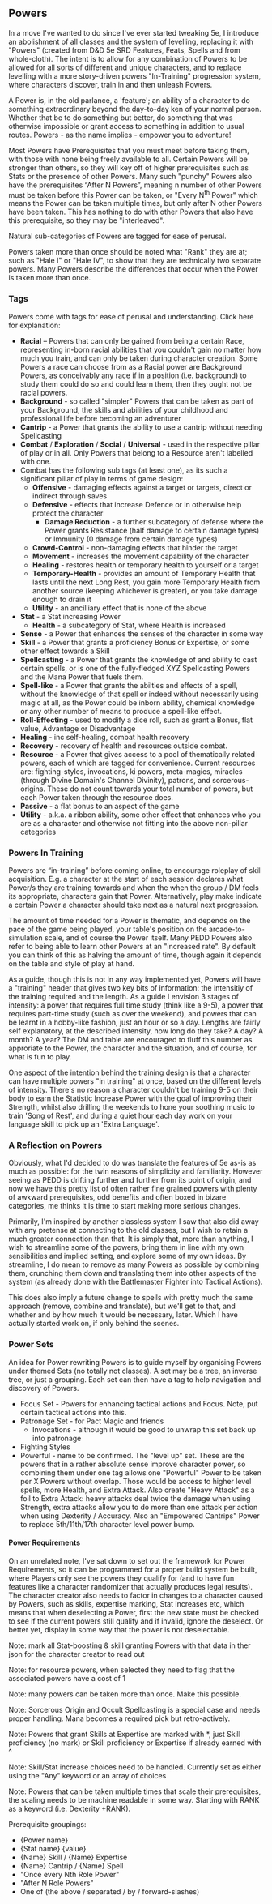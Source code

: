 ## Powers
In a move I've wanted to do since I've ever started tweaking 5e, I introduce an abolishment of all classes and the system of levelling, replacing it with "Powers" (created from D&D 5e SRD Features, Feats, Spells and from whole-cloth). The intent is to allow for any combination of Powers to be allowed for all sorts of different and unique characters, and to replace levelling with a more story-driven powers "In-Training" progression system, where characters discover, train in and then unleash Powers.

A Power is, in the old parlance, a 'feature'; an ability of a character to do something extraordinary beyond the day-to-day ken of your normal person. Whether that be to do something but better, do something that was otherwise impossible or grant access to something in addition to usual routes. Powers - as the name implies - empower you to adventure!

Most Powers have Prerequisites that you must meet before taking them, with those with none being freely available to all. Certain Powers will be stronger than others, so they will key off of higher prerequisites such as Stats or the presence of other Powers. Many such "punchy" Powers also have the prerequisites “After N Powers”, meaning n number of other Powers must be taken before this Power can be taken, or "Every N<sup>th</sup> Power" which means the Power can be taken multiple times, but only after N other Powers have been taken. This has nothing to do with other Powers that also have this prerequisite, so they may be "interleaved".

Natural sub-categories of Powers are tagged for ease of perusal.

Powers taken more than once should be noted what "Rank" they are at; such as "Hale I" or "Hale IV", to show that they are technically two separate powers. Many Powers describe the differences that occur when the Power is taken more than once.

### Tags
Powers come with tags for ease of perusal and understanding. <a id="toggle-tags">Click here for explanation</a>:

<section id="tags-section" class="hidden"> 

- **Racial** – Powers that can only be gained from being a certain Race, representing in-born racial abilities that you couldn't gain no matter how much you train, and can only be taken during character creation. Some Powers a race can choose from as a Racial power are Background Powers, as conceivably any race if in a position (i.e. background) to study them could do so and could learn them, then they ought not be racial powers.
- **Background** - so called "simpler" Powers that can be taken as part of your Background, the skills and abilities of your childhood and professional life before becoming an adventurer
- **Cantrip** - a Power that grants the ability to use a cantrip without needing Spellcasting
- **Combat** / **Exploration** / **Social** / **Universal** - used in the respective pillar of play or in all. Only Powers that belong to a Resource aren't labelled with one.
- Combat has the following sub tags (at least one), as its such a significant pillar of play in terms of game design: 
  - **Offensive** - damaging effects against a target or targets, direct or indirect through saves
  - **Defensive** - effects that increase Defence or in otherwise help protect the character
    - **Damage Reduction** - a further subcategory of defense where the Power grants Resistance (half damage to certain damage types) or Immunity (0 damage from certain damage types)
  - **Crowd-Control** - non-damaging effects that hinder the target
  - **Movement** - increases the movement capability of the character
  - **Healing** - restores health or temporary health to yourself or a target
  - **Temporary-Health** - provides an amount of Temporary Health that lasts until the next Long Rest, you gain more Temporary Health from another source (keeping whichever is greater), or you take damage enough to drain it
  - **Utility** - an ancilliary effect that is none of the above
- **Stat** - a Stat increasing Power
  - **Health** - a subcategory of Stat, where Health is increased
- **Sense** - a Power that enhances the senses of the character in some way
- **Skill** - a Power that grants a proficiency Bonus or Expertise, or some other effect towards a Skill
- **Spellcasting** - a Power that grants the knowledge of and ability to cast certain spells, or is one of the fully-fledged XYZ Spellcasting Powers and the Mana Power that fuels them.
- **Spell-like** - a Power that grants the abilties and effects of a spell, without the knowledge of that spell or indeed without necessarily using magic at all, as the Power could be inborn ability, chemical knowledge or any other number of means to produce a spell-like effect.
- **Roll-Effecting** - used to modify a dice roll, such as grant a Bonus, flat value, Advantage or Disadvantage
- **Healing** - inc self-healing, combat health recovery
- **Recovery** - recovery of health and resources outside combat.
- **Resource** - a Power that gives access to a pool of thematically related powers, each of which are tagged for convenience. Current resources are: fighting-styles, invocations, ki powers, meta-magics, miracles (through Divine Domain's Channel Divinity), patrons, and sorcerous-origins. These do not count towards your total number of powers, but each Power taken through the resource does.
- **Passive** - a flat bonus to an aspect of the game
- **Utility** - a.k.a. a ribbon ability, some other effect that enhances who you are as a character and otherwise not fitting into the above non-pillar categories

</section>

### Powers In Training
Powers are “in-training” before coming online, to encourage roleplay of skill acquisition. E.g. a character at the start of each session declares what Power/s they are training towards and when the when the group / DM feels its appropriate, characters gain that Power. Alternatively, play make indicate a certain Power a character should take next as a natural next progression.

The amount of time needed for a Power is thematic, and depends on the pace of the game being played, your table's position on the arcade-to-simulation scale, and of course the Power itself. Many PEDD Powers also refer to being able to learn other Powers at an "increased rate". By default you can think of this as halving the amount of time, though again it depends on the table and style of play at hand.

As a guide, though this is not in any way implemented yet, Powers will have a "training" header that gives two key bits of information: the intensitiy of the training required and the length. As a guide I envision 3 stages of intensity: a power that requires full time study (think like a 9-5), a power that requires part-time study (such as over the weekend), and powers that can be learnt in a hobby-like fashion, just an hour or so a day. Lengths are fairly self explanatory, at the described intensity, how long do they take? A day? A month? A year? The DM and table are encouraged to fluff this number as approriate to the Power, the character and the situation, and of course, for what is fun to play.

One aspect of the intention behind the training design is that a character can have multiple powers "in training" at once, based on the different levels of intensity. There's no reason a character couldn't be training 9-5 on their body to earn the Statistic Increase Power with the goal of improving their Strength, whilst also drilling the weekends to hone your soothing music to train 'Song of Rest', and during a quiet hour each day work on your language skill to pick up an 'Extra Language'.

### A Reflection on Powers
Obviously, what I'd decided to do was translate the features of 5e as-is as much as possible: for the twin reasons of simplicity and familiarity. However seeing as PEDD is drifting further and further from its point of origin, and now we have this pretty list of often rather fine grained powers with plenty of awkward prerequisites, odd benefits and often boxed in bizare categories, me thinks it is time to start making more serious changes.

Primarily, I'm inspired by another classless system I saw that also did away with any pretense at connecting to the old classes, but I wish to retain a much greater connection than that. It is simply that, more than anything, I wish to streamline some of the powers, bring them in line with my own sensibilities and implied setting, and explore some of my own ideas. By streamline, I do mean to remove as many Powers as possible by combining them, crunching them down and translating them into other aspects of the system (as already done with the Battlemaster Fighter into Tactical Actions).

This does also imply a future change to spells with pretty much the same approach (remove, combine and translate), but we'll get to that, and whether and by how much it would be necessary, later. Which I have actually started work on, if only behind the scenes.

### Power Sets
An idea for Power rewriting Powers is to guide myself by organising Powers under themed Sets (no totally not classes). A set may be a tree, an inverse tree, or just a grouping. Each set can then have a tag to help navigation and discovery of Powers.

- Focus Set - Powers for enhancing tactical actions and Focus. Note, put certain tactical actions into this.
- Patronage Set - for Pact Magic and friends
  - Invocations - although it would be good to unwrap this set back up into patronage
- Fighting Styles
- Powerful - name to be confirmed. The "level up" set. These are the powers that in a rather absolute sense improve character power, so combining them under one tag allows one "Powerful" Power to be taken per X Powers without overlap. Those would be access to higher level spells, more Health, and Extra Attack. Also create "Heavy Attack" as a foil to Extra Attack: heavy attacks deal twice the damage when using Strength, extra attacks allow you to do more than one attack per action when using Dexterity / Accuracy. Also an "Empowered Cantrips" Power to replace 5th/11th/17th character level power bump.

#### Power Requirements
On an unrelated note, I've sat down to set out the framework for Power Requirements, so it can be programmed for a proper build system be built, where Players only see the powers they qualify for (and to have fun features like a character randomizer that actually produces legal results). The character creator also needs to factor in changes to a character caused by Powers, such as skills, expertise marking, Stat increases etc, which means that when deselecting a Power, first the new state must be checked to see if the current powers still qualify and if invalid, ignore the deselect. Or better yet, display in some way that the power is not deselectable.

Note: mark all Stat-boosting & skill granting Powers with that data in ther json for the character creator to read out

Note: for resource powers, when selected they need to flag that the associated powers have a cost of 1

Note: many powers can be taken more than once. Make this possible.

Note: Sorcerous Origin and Occult Spellcasting is a special case and needs proper handling. Mana becomes a required pick but retro-actively.

Note: Powers that grant Skills at Expertise are marked with *, just Skill proficiency (no mark) or Skill proficiency or Expertise if already earned with ^

Note: Skill/Stat increase choices need to be handled. Currently set as either using the "Any" keyword or an array of choices

Note: Powers that can be taken multiple times that scale their prerequisites, the scaling needs to be machine readable in some way. Starting with RANK as a keyword (i.e. Dexterity +RANK).

Prerequisite groupings:
- {Power name}
- {Stat name} {value}
- {Name} Skill / {Name} Expertise
- {Name} Cantrip / {Name} Spell
- "Once every Nth Role Power"
- "After N Role Powers"
- One of (the above / separated / by / forward-slashes)